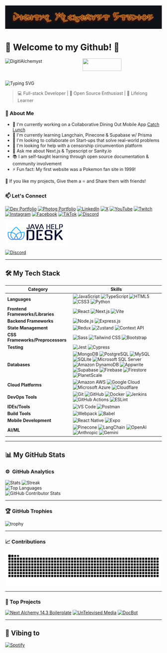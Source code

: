 ![header](./header.jpg)

# 🌟 Welcome to my Github! 🚀
<div align="center">
  <img align="left" src="https://komarev.com/ghpvc/?username=Digitl-Alchemyst&label=Profile%20views&color=0e75b6&style=flat" alt="DigitlAlchemyst" />
    <a href="https://www.buymeacoffee.com/DigitlAlchemyst"> <img align="center" src="https://cdn.buymeacoffee.com/buttons/v2/default-yellow.png" height="40" width="125" alt="" /></a>
</div>
<br />

![Typing SVG](https://readme-typing-svg.herokuapp.com?color=%2336BCF7¢er=true&vCenter=true&width=600&lines=Welcome,+I+am+Steven+Watkins;AKA+Digital+Alchemyst;I+am+a+self+taught+JavaScript+developer)

> 💻 Full-stack Developer | 🚀 Open Source Enthusiast | 🌱 Lifelong Learner

### 🚀 About Me

- 🔭 I'm currently working on a Collaborative Dining Out Mobile App [Catch Lunch](https://catch-lunch.com)
- 🌱 I'm currently learning Langchain, Pinecone & Supabase w/ Prisma
- 👯 I'm looking to collaborate on Start-ups that solve real-world problems
- 🤔 I'm looking for help with a censorship circumvention platform
- 💬 Ask me about Next.js & Typescript or Sanity.io
- 📚 I am self-taught learning through open source documentation & community involvement
- ⚡ Fun fact: My first website was a Pokemon fan site in 1999!

💙 If you like my projects, Give them a ⭐ and Share them with friends!

### 📫 Let's Connect

[![Dev Portfolio](https://img.shields.io/badge/Dev_Website-4285F4?style=for-the-badge&logo=About.me&logoColor=white)](https://alchemyst.digital)
[![Photog Portfolio](https://img.shields.io/badge/Photog_Portfolio-4285F4?style=for-the-badge&logo=Adobe-Lightroom&logoColor=white)](https://stevenwatkinsphotography.com)
[![LinkedIn](https://img.shields.io/badge/LinkedIn-0077B5?style=for-the-badge&logo=linkedin&logoColor=white)](https://www.linkedin.com/in/[YourLinkedInUsername])
[![X](https://img.shields.io/badge/X-000000?style=for-the-badge&logo=x&logoColor=white)](https://x.com/DigitlAlchemyst)
[![YouTube](https://img.shields.io/badge/YouTube-FF0000?style=for-the-badge&logo=youtube&logoColor=white)](https://www.youtube.com/channel/DigitalAlchemyst)
[![Twitch](https://img.shields.io/badge/Twitch-9146FF?style=for-the-badge&logo=twitch&logoColor=white)](https://www.twitch.tv/[YourTwitchUsername])
[![Instagram](https://img.shields.io/badge/Instagram-E4405F?style=for-the-badge&logo=instagram&logoColor=white)](https://www.instagram.com/digital_alchemyst)
[![Facebook](https://img.shields.io/badge/Facebook-1877F2?style=for-the-badge&logo=facebook&logoColor=white)](https://www.facebook.com/DigitalAlchemyst)
[![TikTok](https://img.shields.io/badge/TikTok-000000?style=for-the-badge&logo=tiktok&logoColor=white)](https://www.tiktok.com/@[YourTikTokUsername])
[![Discord](https://img.shields.io/badge/Discord-7289DA?style=for-the-badge&logo=discord&logoColor=white)](https://discord.com/users/[YourDiscordUsername])

<img src="./JHD.jpg" height="75" width="200" />

[![Discord](https://img.shields.io/discord/1110703957640220777?color=purple&label=discord&logo=discord&style=plastic)](https://discord.gg/aDumcW6ESB)

---

## 🛠️ My Tech Stack

| Category                          | Skills                                                                                                                                                                                                                                                                                                                                                                                                                                                                                                                                                                                                                                                                                                                                                                                                                                                                                                                                                                                                                                                                                                                                                                                                                                                                                 |
| --------------------------------- | -------------------------------------------------------------------------------------------------------------------------------------------------------------------------------------------------------------------------------------------------------------------------------------------------------------------------------------------------------------------------------------------------------------------------------------------------------------------------------------------------------------------------------------------------------------------------------------------------------------------------------------------------------------------------------------------------------------------------------------------------------------------------------------------------------------------------------------------------------------------------------------------------------------------------------------------------------------------------------------------------------------------------------------------------------------------------------------------------------------------------------------------------------------------------------------------------------------------------------------------------------------------------------------- |
| **Languages**                     | ![JavaScript](https://img.shields.io/badge/-JavaScript-F7DF1E?style=flat-square&logo=javascript&logoColor=black) ![TypeScript](https://img.shields.io/badge/-TypeScript-3178C6?style=flat-square&logo=typescript&logoColor=white) ![HTML5](https://img.shields.io/badge/-HTML5-E34F26?style=flat-square&logo=html5&logoColor=white) ![CSS3](https://img.shields.io/badge/-CSS3-1572B6?style=flat-square&logo=css3&logoColor=white) ![Python](https://img.shields.io/badge/-Python-3776AB?style=flat-square&logo=python&logoColor=white)                                                                                                                                                                                                                                                                                                                                                                                                                                                                                                                                                                                                                                                                                                                                                |
| **Frontend Frameworks/Libraries** | ![React](https://img.shields.io/badge/-React-61DAFB?style=flat-square&logo=react&logoColor=black) ![Next.js](https://img.shields.io/badge/-Next.js-000000?style=flat-square&logo=next.js&logoColor=white) ![Vite](https://img.shields.io/badge/-Vite-646CFF?style=flat-square&logo=vite&logoColor=white)                                                                                                                                                                                                                                                                                                                                                                                                                                                                                                                                                                                                                                                                                                                                                                                                                                                                                                                                                                               |
| **Backend Frameworks**            | ![Node.js](https://img.shields.io/badge/-Node.js-339933?style=flat-square&logo=node.js&logoColor=white) ![Express.js](https://img.shields.io/badge/-Express.js-000000?style=flat-square&logo=express&logoColor=white)                                                                                                                                                                                                                                                                                                                                                                                                                                                                                                                                                                                                                                                                                                                                                                                                                                                                                                                                                                                                                                                                  |
| **State Management**              | ![Redux](https://img.shields.io/badge/-Redux-764ABC?style=flat-square&logo=redux&logoColor=white) ![Zustand](https://img.shields.io/badge/-Zustand-000000?style=flat-square&logo=zustand&logoColor=white) ![Context API](https://img.shields.io/badge/-Context%20API-61DAFB?style=flat-square&logo=react&logoColor=black)                                                                                                                                                                                                                                                                                                                                                                                                                                                                                                                                                                                                                                                                                                                                                                                                                                                                                                                                                              |
| **CSS Frameworks/Preprocessors**  | ![Sass](https://img.shields.io/badge/-Sass-CC6699?style=flat-square&logo=sass&logoColor=white) ![Tailwind CSS](https://img.shields.io/badge/-Tailwind%20CSS-38B2AC?style=flat-square&logo=tailwind-css&logoColor=white) ![Bootstrap](https://img.shields.io/badge/-Bootstrap-7952B3?style=flat-square&logo=bootstrap&logoColor=white)                                                                                                                                                                                                                                                                                                                                                                                                                                                                                                                                                                                                                                                                                                                                                                                                                                                                                                                                                  |
| **Testing**                       | ![Jest](https://img.shields.io/badge/-Jest-C21325?style=flat-square&logo=jest&logoColor=white) ![Cypress](https://img.shields.io/badge/-Cypress-17202C?style=flat-square&logo=cypress&logoColor=white)                                                                                                                                                                                                                                                                                                                                                                                                                                                                                                                                                                                                                                                                                                                                                                                                                                                                                                                                                                                                                                                                                 |
| **Databases**                     | ![MongoDB](https://img.shields.io/badge/-MongoDB-47A248?style=flat-square&logo=mongodb&logoColor=white) ![PostgreSQL](https://img.shields.io/badge/-PostgreSQL-336791?style=flat-square&logo=postgresql&logoColor=white) ![MySQL](https://img.shields.io/badge/-MySQL-4479A1?style=flat-square&logo=mysql&logoColor=white) ![SQLite](https://img.shields.io/badge/-SQLite-003B57?style=flat-square&logo=sqlite&logoColor=white) ![Microsoft SQL Server](https://img.shields.io/badge/-Microsoft%20SQL%20Server-CC2927?style=flat-square&logo=microsoft-sql-server&logoColor=white) ![Amazon DynamoDB](https://img.shields.io/badge/-Amazon%20DynamoDB-4053D6?style=flat-square&logo=amazon-dynamodb&logoColor=white) ![Appwrite](https://img.shields.io/badge/-Appwrite-FD366E?style=flat-square&logo=appwrite&logoColor=white) ![Supabase](https://img.shields.io/badge/-Supabase-3ECF8E?style=flat-square&logo=supabase&logoColor=white) ![Firebase](https://img.shields.io/badge/-Firebase-FFCA28?style=flat-square&logo=firebase&logoColor=black) ![Firestore](https://img.shields.io/badge/-Firestore-FFCA28?style=flat-square&logo=firebase&logoColor=black) ![PlanetScale](https://img.shields.io/badge/-PlanetScale-000000?style=flat-square&logo=planetscale&logoColor=white) |
| **Cloud Platforms**               | ![Amazon AWS](https://img.shields.io/badge/-Amazon%20AWS-232F3E?style=flat-square&logo=amazon-aws&logoColor=white) ![Google Cloud](https://img.shields.io/badge/-Google%20Cloud-4285F4?style=flat-square&logo=google-cloud&logoColor=white) ![Microsoft Azure](https://img.shields.io/badge/-Microsoft%20Azure-0089D6?style=flat-square&logo=microsoft-azure&logoColor=white) ![Cloudflare](https://img.shields.io/badge/-Cloudflare-F38020?style=flat-square&logo=cloudflare&logoColor=white)                                                                                                                                                                                                                                                                                                                                                                                                                                                                                                                                                                                                                                                                                                                                                                                         |
| **DevOps Tools**                  | ![Git](https://img.shields.io/badge/-Git-F05032?style=flat-square&logo=git&logoColor=white) ![GitHub](https://img.shields.io/badge/-GitHub-181717?style=flat-square&logo=github&logoColor=white) ![Docker](https://img.shields.io/badge/-Docker-2496ED?style=flat-square&logo=docker&logoColor=white) ![Jenkins](https://img.shields.io/badge/-Jenkins-D24939?style=flat-square&logo=jenkins&logoColor=white) ![GitHub Actions](https://img.shields.io/badge/-GitHub%20Actions-2088FF?style=flat-square&logo=github-actions&logoColor=white) ![ESLint](https://img.shields.io/badge/-ESLint-4B32C3?style=flat-square&logo=eslint&logoColor=white)                                                                                                                                                                                                                                                                                                                                                                                                                                                                                                                                                                                                                                      |
| **IDEs/Tools**                    | ![VS Code](https://img.shields.io/badge/-VS%20Code-007ACC?style=flat-square&logo=visual-studio-code&logoColor=white) ![Postman](https://img.shields.io/badge/-Postman-FF6C37?style=flat-square&logo=postman&logoColor=white)                                                                                                                                                                                                                                                                                                                                                                                                                                                                                                                                                                                                                                                                                                                                                                                                                                                                                                                                                                                                                                                           |
| **Build Tools**                   | ![Webpack](https://img.shields.io/badge/-Webpack-8DD6F9?style=flat-square&logo=webpack&logoColor=black) ![Babel](https://img.shields.io/badge/-Babel-F9DC3E?style=flat-square&logo=babel&logoColor=black)                                                                                                                                                                                                                                                                                                                                                                                                                                                                                                                                                                                                                                                                                                                                                                                                                                                                                                                                                                                                                                                                              |
| **Mobile Development**            | ![React Native](https://img.shields.io/badge/-React%20Native-61DAFB?style=flat-square&logo=react&logoColor=black) ![Expo](https://img.shields.io/badge/-Expo-000020?style=flat-square&logo=expo&logoColor=white)                                                                                                                                                                                                                                                                                                                                                                                                                                                                                                                                                                                                                                                                                                                                                                                                                                                                                                                                                                                                                                                                       |
| **AI/ML**                         | ![Pinecone](https://img.shields.io/badge/-Pinecone-000000?style=flat-square&logo=pinecone&logoColor=white) ![LangChain](https://img.shields.io/badge/-LangChain-000000?style=flat-square&logo=chainlink&logoColor=white) ![OpenAI](https://img.shields.io/badge/-OpenAI-412991?style=flat-square&logo=openai&logoColor=white) ![Anthropic](https://img.shields.io/badge/-Anthropic-000000?style=flat-square&logo=a&logoColor=white) ![Gemini](https://img.shields.io/badge/-Gemini-4285F4?style=flat-square&logo=google&logoColor=white)                                                                                                                                                                                                                                                                                                                                                                                                                                                                                                                                                                                                                                                                                                                                               |

---

## 📊 My GitHub Stats

### ⚙️ &nbsp;GitHub Analytics

<div style="display: flex; flex-direction: column;">
<div>

</div>
<div>
    <img alt="Stats" src="https://github-readme-stats.vercel.app/api?username=Digitl-Alchemyst&theme=tokyonight&show_icons=true&hide_border=true&count_private=true" />
    <img alt="Streak" src="https://github-readme-streak-stats.herokuapp.com/?user=Digitl-Alchemyst&theme=tokyonight&hide_border=true" />

</div>
    <img alt="Top Languages" src="https://github-readme-stats.vercel.app/api/top-langs/?username=Digitl-Alchemyst&theme=tokyonight&show_icons=true&hide_border=true&layout=donut&count_private=true" />
<img src="https://github-contributor-stats.vercel.app/api?username=Digitl-Alchemyst&limit=5&theme=tokyonight&combine_all_yearly_contributions=true" alt="GitHub Contributor Stats" />
</div>

---

### 🏆 GitHub Trophies

![trophy](https://github-profile-trophy.vercel.app/?username=Digitl-Alchemyst&theme=monokai&row=1&column=8)

---

### 📈 Contributions

![Snake animation](https://github.com/Digitl-Alchemyst/Digitl-Alchemyst/blob/output/github-contribution-grid-snake-dark.svg)

---

### 🌟 Top Projects

[![Next Alchemy 14.3 Boilerplate](https://github-readme-stats.vercel.app/api/pin/?username=Digitl-Alchemyst&repo=next-alchemy-14.2&theme=radical)](https://github.com/Digitl-Alchemyst/next-alchemy-14.2)
[![UnTelevised Media](https://github-readme-stats.vercel.app/api/pin/?username=UnTelevised-Media&repo=untelevised-media&theme=radical)](https://github.com/UnTelevised-Media/untelevised-media)
[![DocBot](https://github-readme-stats.vercel.app/api/pin/?username=Request-for-Dev&repo=docubot&theme=radical)](https://github.com/Request-for-Dev/docubot)

---

## 🎵 Vibing to

[![Spotify](https://novatorem.vercel.app/api/spotify)](https://open.spotify.com/playlist/06OuLrsfhiRvNpLoenfRtE)
